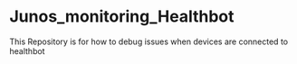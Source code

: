 # Junos_monitoring_Healthbot
This Repository is for how to debug issues when devices are connected to healthbot
